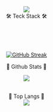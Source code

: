 <div align="center">
 <img src="https://capsule-render.vercel.app/api?type=waving&color=gradient&height=300&section=header&text=chadoll&fontSize=60" /><br>
</div>



<div align="center">
🛠️ Teck Stack 🛠️<br><br>
</div>


<br><br>
  
<div align="center">
 
 [![GitHub Streak](https://streak-stats.demolab.com?user=bu19&theme=radical&border_radius=10)](https://git.io/streak-stats)
 
 
  📖 Github Stats 📖<br>
  
  <img src="https://github-readme-stats.vercel.app/api?username=bu119&show_icons=true&theme=aura"><br><br>
  
  📖 Top Langs 📖<br>
  <img src="https://github-readme-stats.vercel.app/api/top-langs/?username=bu119&layout=compact&theme=aura"><br><br>
</div>
